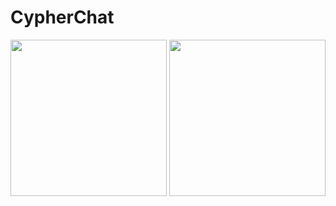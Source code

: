 # CypherChat
<img src="https://github.com/bnelo12/CypherChat/blob/master/Examples/mainScreen.png" width="250"/>
<img src="https://github.com/bnelo12/CypherChat/blob/master/Examples/chat.png" width="250"/>
